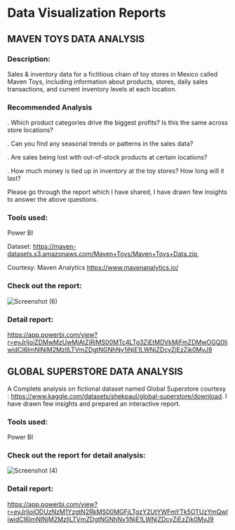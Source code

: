 # Data Visualization Reports

## MAVEN TOYS DATA ANALYSIS

### Description: 

Sales & inventory data for a fictitious chain of toy stores in Mexico called Maven Toys, including information about products, stores, daily sales transactions, and current inventory levels at each location.

### Recommended Analysis

. Which product categories drive the biggest profits? Is this the same across store locations?

. Can you find any seasonal trends or patterns in the sales data?

. Are sales being lost with out-of-stock products at certain locations?

. How much money is tied up in inventory at the toy stores? How long will it last?

Please go through the report which I have shared, I have drawn few insights to answer the above questions.

### Tools used:

Power BI

Dataset: https://maven-datasets.s3.amazonaws.com/Maven+Toys/Maven+Toys+Data.zip,

Courtesy: Maven Analytics https://www.mavenanalytics.io/

### Check out the report:


![Screenshot (6)](https://user-images.githubusercontent.com/88341388/209466876-e8bae736-584b-497d-8799-7458564fd34a.png)


### Detail report:

https://app.powerbi.com/view?r=eyJrIjoiZDMwMzUwMjAtZjRjMS00MTc4LTg3ZjEtMDVkMjFmZDMwOGQ0IiwidCI6ImNlNjM2MzllLTVmZDgtNGNhNy1iNjE1LWNjZDcyZjEzZjk0MyJ9


## GLOBAL SUPERSTORE DATA ANALYSIS

A Complete analysis on fictional dataset named Global Superstore courtesy :  https://www.kaggle.com/datasets/shekpaul/global-superstore/download.
I have drawn few insights and prepared an interactive report.

### Tools used:

Power BI

### Check out the report for detail analysis:


![Screenshot (4)](https://user-images.githubusercontent.com/88341388/209466814-6c12af5c-658d-4447-bfd1-8c793001b614.png)

### Detail report:

https://app.powerbi.com/view?r=eyJrIjoiODUzNzM1YzgtN2RkMS00MGFjLTgzY2UtYWFmYTk5OTUzYmQwIiwidCI6ImNlNjM2MzllLTVmZDgtNGNhNy1iNjE1LWNjZDcyZjEzZjk0MyJ9
